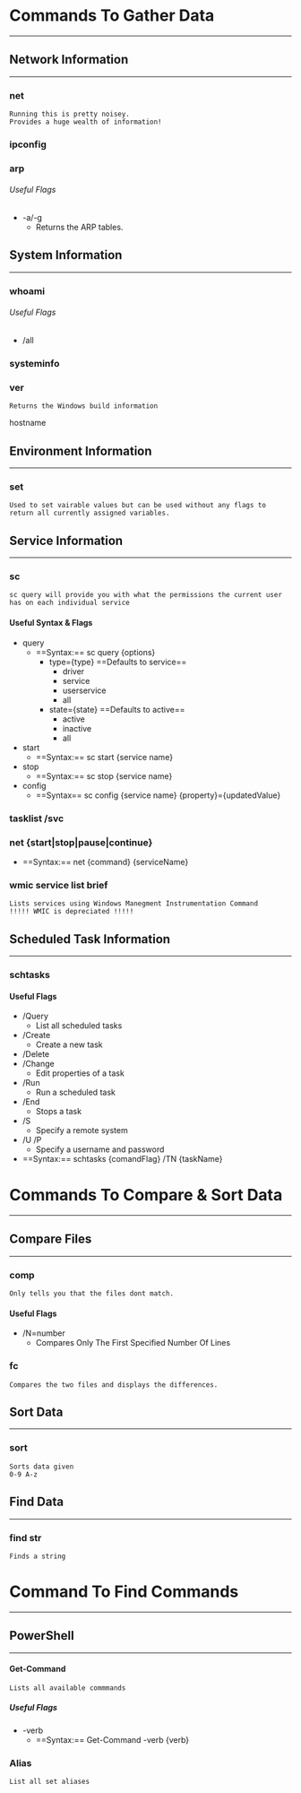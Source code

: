 
# Commands To Gather Data
***
## Network Information
***
### net
	Running this is pretty noisey.
	Provides a huge wealth of information!
### ipconfig
### arp
###### Useful Flags
- -a/-g
	- Returns the ARP tables.
## System Information
***
### whoami
###### Useful Flags
- /all
### systeminfo
### ver
	Returns the Windows build information
hostname
## Environment Information
***
### set
	Used to set vairable values but can be used without any flags to return all currently assigned variables.
## Service Information
***
### sc
	sc query will provide you with what the permissions the current user has on each individual service
#### Useful Syntax & Flags
- query
	- ==Syntax:==  sc query {options}
		- type={type} ==Defaults to service==
			- driver
			- service
			- userservice
			- all
		- state={state} ==Defaults to active==
			- active
			- inactive
			- all
- start
	- ==Syntax:==  sc start {service name}
- stop
	- ==Syntax:==  sc stop {service name}
- config
	- ==Syntax== sc config {service name} {property}={updatedValue}
### tasklist /svc
### net {start|stop|pause|continue}
- ==Syntax:==  net {command} {serviceName}
### wmic service list brief
	Lists services using Windows Manegment Instrumentation Command
	!!!!! WMIC is depreciated !!!!!

## Scheduled Task Information
***
### schtasks
#### Useful Flags
- /Query
	- List all scheduled tasks
- /Create
	- Create a new task
- /Delete
- /Change
	- Edit properties of a task
- /Run
	- Run a scheduled task
- /End
	- Stops a task
- /S
	- Specify a remote system
- /U /P
	- Specify a username and password
-  ==Syntax:==  schtasks {comandFlag} /TN {taskName}
# Commands To Compare & Sort Data
***
## Compare Files
***
### comp
	Only tells you that the files dont match.
#### Useful Flags
- /N=number
	- Compares Only The First Specified Number Of Lines
### fc
	Compares the two files and displays the differences.





## Sort Data
***
### sort
	Sorts data given
	0-9 A-z
## Find Data
***
### find str
	Finds a string

# Command To Find Commands
***
## PowerShell
***
#### Get-Command
	Lists all available commmands
##### Useful Flags
- -verb
	- ==Syntax:==  Get-Command -verb {verb}
### Alias
	List all set aliases

